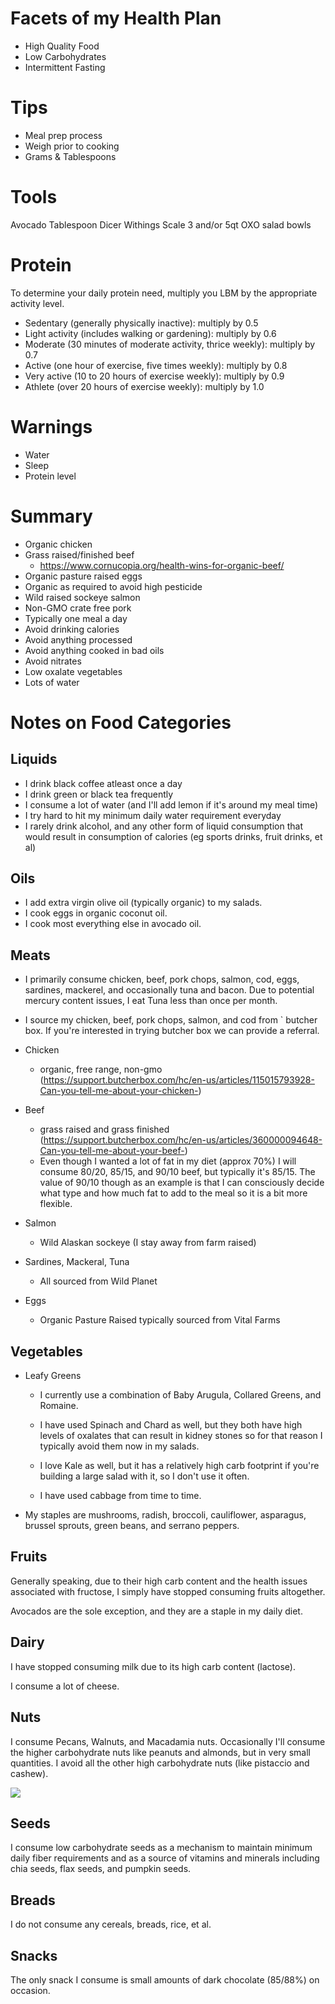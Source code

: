 # Facets of my Health Plan

- High Quality Food
- Low Carbohydrates
- Intermittent Fasting



# Tips

- Meal prep process
- Weigh prior to cooking
- Grams & Tablespoons



# Tools

Avocado
Tablespoon
Dicer
Withings Scale
3 and/or 5qt OXO salad bowls



# Protein

To determine your daily protein need, multiply you LBM by the appropriate activity level.
- Sedentary (generally physically inactive): multiply by 0.5
- Light activity (includes walking or gardening): multiply by 0.6
- Moderate (30 minutes of moderate activity, thrice weekly): multiply by 0.7
- Active (one hour of exercise, five times weekly): multiply by 0.8
- Very active (10 to 20 hours of exercise weekly): multiply by 0.9
- Athlete (over 20 hours of exercise weekly): multiply by 1.0



# Warnings

- Water
- Sleep
- Protein level



# Summary

- Organic chicken
- Grass raised/finished beef
  - https://www.cornucopia.org/health-wins-for-organic-beef/
- Organic pasture raised eggs
- Organic as required to avoid high pesticide
- Wild raised sockeye salmon
- Non-GMO crate free pork
- Typically one meal a day
- Avoid drinking calories
- Avoid anything processed
- Avoid anything cooked in bad oils
- Avoid nitrates
- Low oxalate vegetables
- Lots of water



# Notes on Food Categories



## Liquids

- I drink black coffee atleast once a day
- I drink green or black tea frequently
- I consume a lot of water (and I'll add lemon if it's around my meal
  time)
- I try hard to hit my minimum daily water requirement everyday
- I rarely drink alcohol, and any other form of liquid consumption
  that would result in consumption of calories (eg sports drinks,
  fruit drinks, et al)



## Oils

- I add extra virgin olive oil (typically organic) to my salads.
- I cook eggs in organic coconut oil.
- I cook most everything else in avocado oil.



## Meats

- I primarily consume chicken, beef, pork chops, salmon, cod, eggs,
  sardines, mackerel, and occasionally tuna and bacon.  Due to
  potential mercury content issues, I eat Tuna less than once per
  month.

- I source my chicken, beef, pork chops, salmon, and cod from `
  butcher box.  If you're interested in trying butcher box we can
  provide a referral.

- Chicken
  - organic, free range, non-gmo (https://support.butcherbox.com/hc/en-us/articles/115015793928-Can-you-tell-me-about-your-chicken-)

- Beef
  - grass raised and grass finished (https://support.butcherbox.com/hc/en-us/articles/360000094648-Can-you-tell-me-about-your-beef-)
  - Even though I wanted a lot of fat in my diet (approx 70%) I will
    consume 80/20, 85/15, and 90/10 beef, but typically it's 85/15.
    The value of 90/10 though as an example is that I can consciously
    decide what type and how much fat to add to the meal so it is a
    bit more flexible.

- Salmon
  - Wild Alaskan sockeye (I stay away from farm raised)

- Sardines, Mackeral, Tuna
  - All sourced from Wild Planet

- Eggs
  - Organic Pasture Raised typically sourced from Vital Farms



## Vegetables

- Leafy Greens

  - I currently use a combination of Baby Arugula, Collared Greens,
    and Romaine.

  - I have used Spinach and Chard as well, but they both have high
    levels of oxalates that can result in kidney stones so for that
    reason I typically avoid them now in my salads.

  - I love Kale as well, but it has a relatively high carb footprint
    if you're building a large salad with it, so I don't use it often.

  - I have used cabbage from time to time.

- My staples are mushrooms, radish, broccoli, cauliflower, asparagus,
  brussel sprouts, green beans, and serrano peppers.



## Fruits

Generally speaking, due to their high carb content and the health
issues associated with fructose, I simply have stopped consuming
fruits altogether.

Avocados are the sole exception, and they are a staple in my daily
diet.



## Dairy

I have stopped consuming milk due to its high carb content (lactose).

I consume a lot of cheese.



## Nuts

I consume Pecans, Walnuts, and Macadamia nuts.  Occasionally I'll
consume the higher carbohydrate nuts like peanuts and almonds, but in
very small quantities.  I avoid all the other high carbohydrate nuts
(like pistaccio and cashew).

![](https://i.dietdoctor.com/wp-content/uploads/2019/01/Keto%E2%80%93Nuts.jpg?auto=compress%2Cformat&w=1200&h=602&fit=crop)



## Seeds

I consume low carbohydrate seeds as a mechanism to maintain minimum
daily fiber requirements and as a source of vitamins and minerals
including chia seeds, flax seeds, and pumpkin seeds.


## Breads

I do not consume any cereals, breads, rice, et al.



## Snacks

The only snack I consume is small amounts of dark chocolate (85/88%)
on occasion.
